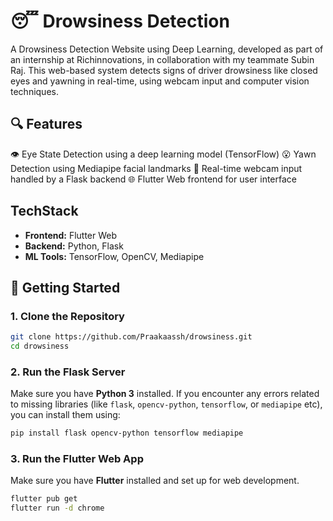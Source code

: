# 😴 Drowsiness Detection

A Drowsiness Detection Website using Deep Learning, developed as part of an internship at Richinnovations, in collaboration with my teammate Subin Raj.
This web-based system detects signs of driver drowsiness like closed eyes and yawning in real-time, using webcam input and computer vision techniques.

## 🔍 Features
👁️ Eye State Detection using a deep learning model (TensorFlow)
😮 Yawn Detection using Mediapipe facial landmarks
🎥 Real-time webcam input handled by a Flask backend
🌐 Flutter Web frontend for user interface

## TechStack
- **Frontend:** Flutter Web  
- **Backend:** Python, Flask  
- **ML Tools:** TensorFlow, OpenCV, Mediapipe

## 🚀 Getting Started

### 1. Clone the Repository

```bash
git clone https://github.com/Praakaassh/drowsiness.git
cd drowsiness
```
### 2. Run the Flask Server
Make sure you have **Python 3** installed. If you encounter any errors related to missing libraries (like `flask`, `opencv-python`, `tensorflow`, or `mediapipe` etc), you can install them using:

```bash
pip install flask opencv-python tensorflow mediapipe
```
### 3. Run the Flutter Web App
Make sure you have **Flutter** installed and set up for web development.
```bash
flutter pub get
flutter run -d chrome
```



